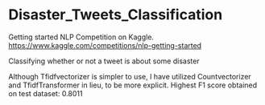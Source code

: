 # Disaster_Tweets_Classification

Getting started NLP Competition on Kaggle.
https://www.kaggle.com/competitions/nlp-getting-started

Classifying whether or not a tweet is about some disaster

Although Tfidfvectorizer is simpler to use, I have utilized Countvectorizer and TfidfTransformer in lieu, to be more explicit.
Highest F1 score obtained on test dataset: 0.8011

